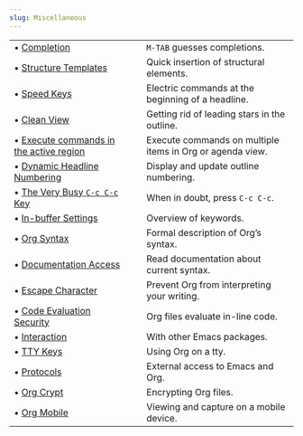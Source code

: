```yaml
---
slug: Miscellaneous
---
```


|                                                                                            |    |                                                           |
| :----------------------------------------------------------------------------------------- | -- | :-------------------------------------------------------- |
| • [Completion](/docs/org/Completion)                                                       |    | `M-TAB` guesses completions.                              |
| • [Structure Templates](/docs/org/Structure-Templates)                                     |    | Quick insertion of structural elements.                   |
| • [Speed Keys](/docs/org/Speed-Keys)                                                       |    | Electric commands at the beginning of a headline.         |
| • [Clean View](/docs/org/Clean-View)                                                       |    | Getting rid of leading stars in the outline.              |
| • [Execute commands in the active region](/docs/org/Execute-commands-in-the-active-region) |    | Execute commands on multiple items in Org or agenda view. |
| • [Dynamic Headline Numbering](/docs/org/Dynamic-Headline-Numbering)                       |    | Display and update outline numbering.                     |
| • [The Very Busy `C-c C-c` Key](/docs/org/The-Very-Busy-C_002dc-C_002dc-Key)               |    | When in doubt, press `C-c C-c`.                           |
| • [In-buffer Settings](/docs/org/In_002dbuffer-Settings)                                   |    | Overview of keywords.                                     |
| • [Org Syntax](/docs/org/Org-Syntax)                                                       |    | Formal description of Org’s syntax.                       |
| • [Documentation Access](/docs/org/Documentation-Access)                                   |    | Read documentation about current syntax.                  |
| • [Escape Character](/docs/org/Escape-Character)                                           |    | Prevent Org from interpreting your writing.               |
| • [Code Evaluation Security](/docs/org/Code-Evaluation-Security)                           |    | Org files evaluate in-line code.                          |
| • [Interaction](/docs/org/Interaction)                                                     |    | With other Emacs packages.                                |
| • [TTY Keys](/docs/org/TTY-Keys)                                                           |    | Using Org on a tty.                                       |
| • [Protocols](/docs/org/Protocols)                                                         |    | External access to Emacs and Org.                         |
| • [Org Crypt](/docs/org/Org-Crypt)                                                         |    | Encrypting Org files.                                     |
| • [Org Mobile](/docs/org/Org-Mobile)                                                       |    | Viewing and capture on a mobile device.                   |

